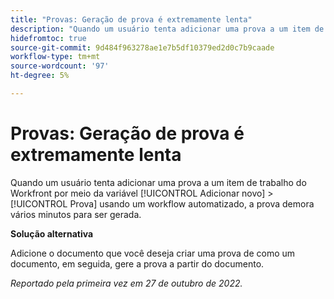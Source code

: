```yaml
---
title: "Provas: Geração de prova é extremamente lenta"
description: "Quando um usuário tenta adicionar uma prova a um item de trabalho do Workfront por meio da opção Add new > Proof , usando um fluxo de trabalho automatizado, a prova demora vários minutos para ser gerada."
hidefromtoc: true
source-git-commit: 9d484f963278ae1e7b5df10379ed2d0c7b9caade
workflow-type: tm+mt
source-wordcount: '97'
ht-degree: 5%

---
```



# Provas: Geração de prova é extremamente lenta

<!--This article is on the WF and WFP TOCs-->

Quando um usuário tenta adicionar uma prova a um item de trabalho do Workfront por meio da variável [!UICONTROL Adicionar novo] > [!UICONTROL Prova] usando um workflow automatizado, a prova demora vários minutos para ser gerada.

**Solução alternativa**

Adicione o documento que você deseja criar uma prova de como um documento, em seguida, gere a prova a partir do documento.

_Reportado pela primeira vez em 27 de outubro de 2022._

